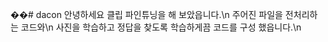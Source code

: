 ��#   d a c o n 
 
 안녕하세요 클립 파인튜닝을 해 보았읍니다.\n
주어진 파일을 전처리하는 코드와\n
사진을 학습하고 정답을 찾도록 학습하게끔 코드를 구성 했읍니다.\n
